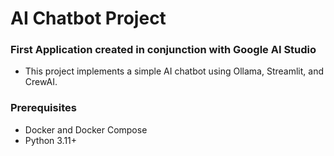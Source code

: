 # AI Chatbot Project

### First Application created in conjunction with Google AI Studio

* This project implements a simple AI chatbot using Ollama,
  Streamlit, and CrewAI.

### Prerequisites

*   Docker and Docker Compose
*   Python 3.11+
